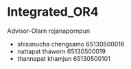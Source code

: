 # Integrated_OR4
Advisor-Olarn rojanapornpun
* shisanucha chengsamo 65130500016
* nattapat thaworn 65130500019
* thannapat khamjun 65130500101
